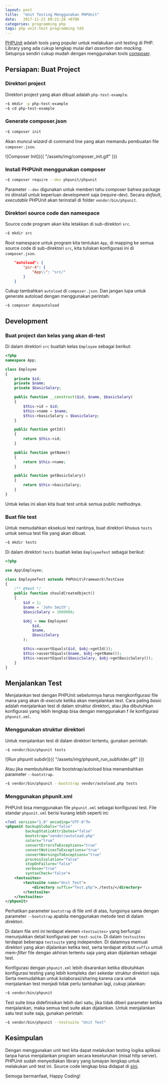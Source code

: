 ```yaml
---
layout: post
title:  "Unit Testing Menggunakan PHPUnit"
date:   2017-11-21 09:21:28 +0700
categories: programming php
tags: php unit-test programming tdd
---
```


[PHPUnit](https://phpunit.de) adalah tools yang populer untuk melakukan unit testing di PHP. Library yang ada cukup lengkap mulai dari _assertion_ dan _mocking_. Setupnya sendiri cukup mudah dengan menggunakan tools [composer](https://getcomposer.org).

## Persiapan: Buat Project

### Direktori project

Direktori project yang akan dibuat adalah `php-test-example`.

```sh
~$ mkdir -p php-test-example
~$ cd php-test-example
```

### Generate composer.json

```sh
~$ composer init
```

Akan muncul _wizard_ di command line yang akan memandu pembuatan file `composer.json`.

![Composer Init]({{ "/assets/img/composer_init.gif" }})

### Install PHPUnit menggunakan composer

```sh
~$ composer require --dev phpunit/phpunit
```

Parameter `--dev` digunakan untuk memberi tahu composer bahwa package ini diinstall untuk keperluan development saja (require-dev). Secara _default_, _executable_ PHPUnit akan terinstall di folder `vendor/bin/phpunit`.

### Direktori source code dan namespace

Source code program akan kita letakkan di sub-direktori `src`.

```sh
~$ mkdir src
```

Root namespace untuk program kita tentukan `App`, di mapping ke semua source code di sub-direktori `src`, kita tuliskan konfigurasi ini di `composer.json`.

```json
    "autoload": {
        "psr-4": {
            "App\\": "src/"
        }
    }
```

Cukup tambahkan `autoload` di `composer.json`. Dan jangan lupa untuk generate autoload dengan menggunakan perintah:

```sh
~$ composer dumpautoload
```

## Development

### Buat project dan kelas yang akan di-test

Di dalam direktori `src` buatlah kelas `Employee` sebagai berikut:

```php
<?php
namespace App;

class Employee
{
    private $id;
    private $name;
    private $basicSalary;

    public function __construct($id, $name, $basicSalary)
    {
        $this->id = $id;
        $this->name = $name;
        $this->basicSalary = $basicSalary;
    }

    public function getId()
    {
        return $this->id;
    }

    public function getName()
    {
        return $this->name;
    }

    public function getBasicSalary()
    {
        return $this->basicSalary;
    }
}
```

Untuk kelas ini akan kita buat test untuk semua public methodnya.

### Buat file test

Untuk memudahkan eksekusi test nantinya, buat direktori khusus `tests` untuk semua test file yang akan dibuat.

```sh
~$ mkdir tests
```

Di dalam direktori `tests` buatlah kelas `EmployeeTest` sebagai berikut:

```php
<?php

use App\Employee;

class EmployeeTest extends PHPUnit\Framework\TestCase
{
    /** @test */
    public function shouldCreateObject()
    {
        $id = 1;
        $name = 'John Smith';
        $basicSalary = 1000000;

        $obj = new Employee(
            $id,
            $name,
            $basicSalary
        );

        $this->assertEquals($id, $obj->getId());
        $this->assertEquals($name, $obj->getName());
        $this->assertEquals($basicSalary, $obj->getBasicSalary());
    }
}
```

## Menjalankan Test

Menjalankan test dengan PHPUnit sebelumnya harus mengkonfigurasi file mana yang akan di-_execute_ ketika akan menjalankan test. Cara paling _basic_ adalah menjalankan test di dalam struktur direktori, atau jika dibutuhkan konfigurasi yang lebih lengkap bisa dengan menggunakan f ile konfigurasi `phpunit.xml`.

### Menggunakan struktur direktori

Untuk menjalankan test di dalam direktori tertentu, gunakan perintah:

```sh
~$ vendor/bin/phpunit tests
```

![Run phpunit subdir]({{ "/assets/img/phpunit_run_subfolder.gif" }})

Atau jika membutuhkan file bootstrap/autoload bisa menambahkan parameter `--bootstrap`.

```sh
~$ vendor/bin/phpunit --bootstrap vendor/autoload.php tests
```

### Menggunakan phpunit.xml

PHPUnit bisa menggunakan file `phpunit.xml` sebagai konfigurasi test. File standar `phpunit.xml` berisi kurang lebih seperti ini:

```xml
<?xml version="1.0" encoding="UTF-8"?>
<phpunit backupGlobals="false"
         backupStaticAttributes="false"
         bootstrap="vendor/autoload.php"
         colors="true"
         convertErrorsToExceptions="true"
         convertNoticesToExceptions="true"
         convertWarningsToExceptions="true"
         processIsolation="false"
         stopOnFailure="false"
         verbose="true"
         syntaxCheck="false">
    <testsuites>
        <testsuite name="Unit Test">
            <directory suffix="Test.php">./tests/</directory>
        </testsuite>
    </testsuites>
</phpunit>
```

Perhatikan parameter `bootstrap` di file xml di atas, fungsinya sama dengan parameter `--bootstrap` apabila menggunakan metode test di dalam direktori.

Di dalam file xml ini terdapat elemen `<testsuites>` yang berfungsi menunjukkan detail konfigurasi per `test-suite`. Di dalam `testsuites` terdapat beberapa `testsuite` yang independen. Di dalamnya memuat direktori yang akan dijalankan ketika test, serta terdapat atribut `suffix` untuk mem-_filter_ file dengan akhiran tertentu saja yang akan dijalankan sebagai test.

Konfigurasi dengan `phpunit.xml` lebih disarankan ketika dibutuhkan konfigurasi testing yang lebih kompleks dari sekedar struktur direktori saja. Serta memudahkan untuk kolaborasi/sharing karena cara untuk menjalankan test menjadi tidak perlu tambahan lagi, cukup jalankan:

```sh
~$ vendor/bin/phpunit
```

Test suite bisa didefinisikan lebih dari satu, jika tidak diberi parameter ketika menjalankan, maka semua test suite akan dijalankan. Untuk menjalankan satu test suite saja, gunakan perintah:

```sh
~$ vendor/bin/phpunit --testsuite "Unit Test"
```

## Kesimpulan

Dengan menggunakan unit test kita dapat melakukan testing logika aplikasi tanpa harus menjalankan program secara keseluruhan (misal http server). PHPUnit sudah menyediakan library yang lumayan lengkap untuk melakukan unit test ini. Source code lengkap bisa didapat di [sini](
https://github.com/arseto/php-test-example).

Semoga bermanfaat, Happy Coding!
